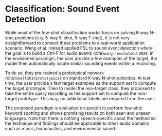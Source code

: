 # Classification: Sound Event Detection

While most of the few-shot classification works focus on solving K-way N-shot problems (e.g. 5-way 5-shot, 5-way 1-shot), 
it is not very straightforward to connect these problems to a real-world application scenario. 
Wang et al. instead applied FSL to sound event detection where the goal is to build a *Ctrl-F* for audio events {cite}`wang-fewshotsed-2020`. 
In the envisioned paradigm, the user provide a few examples of the target, the model then automatically locate similar sounding events within a recording. 

To do so, they pre-trained a prototypical network {cite}`snell2017prototypical` on standard K-way N-shot episodes. 
At test time, the user provide a few target examples as the support set to compute the target prototype. 
Then to model the non-target class, they proposed to take the entire query recording as the support set to compute the non-target prototype. 
This way, no addidional labels are required from the user. 

The proposed paradigm is evaluated on speech to perform few-shot keyword spotting and shows promising results on both seen and unseen languages. 
Note that there is nothing speech-specific about the method so the technique and findings should be applicable to other audio domains 
such as music, bioacoustics, and environmental sound.

